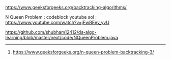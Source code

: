 https://www.geeksforgeeks.org/backtracking-algorithms/

N Queen Problem : codeblock youtube sol : https://www.youtube.com/watch?v=jFwREev_yvU

https://github.com/shubham12412/ds-algo-learning/blob/master/next/code/NQueenProblem.java

----------------------------------------------------------------------------------------------------------------

1) https://www.geeksforgeeks.org/n-queen-problem-backtracking-3/

